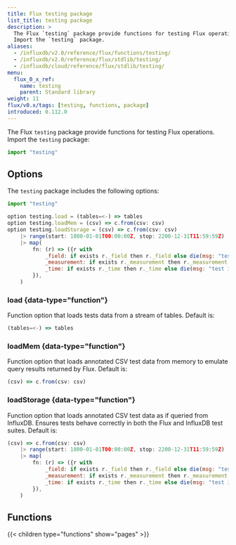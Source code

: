 ```yaml
---
title: Flux testing package
list_title: testing package
description: >
  The Flux `testing` package provide functions for testing Flux operations.
  Import the `testing` package.
aliases:
  - /influxdb/v2.0/reference/flux/functions/testing/
  - /influxdb/v2.0/reference/flux/stdlib/testing/
  - /influxdb/cloud/reference/flux/stdlib/testing/
menu:
  flux_0_x_ref:
    name: testing
    parent: Standard library
weight: 11
flux/v0.x/tags: [testing, functions, package]
introduced: 0.112.0
---
```


The Flux `testing` package provide functions for testing Flux operations.
Import the `testing` package:

```js
import "testing"
```

## Options
The `testing` package includes the following options:

```js
import "testing"

option testing.load = (tables=<-) => tables
option testing.loadMem = (csv) => c.from(csv: csv)
option testing.loadStorage = (csv) => c.from(csv: csv)
    |> range(start: 1800-01-01T00:00:00Z, stop: 2200-12-31T11:59:59Z)
    |> map(
        fn: (r) => ({r with
            _field: if exists r._field then r._field else die(msg: "test input table does not have _field column"),
            _measurement: if exists r._measurement then r._measurement else die(msg: "test input table does not have _measurement column"),
            _time: if exists r._time then r._time else die(msg: "test input table does not have _time column"),
        }),
    )
```

### load {data-type="function"}
Function option that loads tests data from a stream of tables.
Default is:

```js
(tables=<-) => tables
```

### loadMem {data-type="function"}
Function option that loads annotated CSV test data from memory to emulate query
results returned by Flux.
Default is:

```js
(csv) => c.from(csv: csv)
```

### loadStorage {data-type="function"}
Function option that loads annotated CSV test data as if queried from InfluxDB.
Ensures tests behave correctly in both the Flux and InfluxDB test suites.
Default is:

```js
(csv) => c.from(csv: csv)
    |> range(start: 1800-01-01T00:00:00Z, stop: 2200-12-31T11:59:59Z)
    |> map(
        fn: (r) => ({r with
            _field: if exists r._field then r._field else die(msg: "test input table does not have _field column"),
            _measurement: if exists r._measurement then r._measurement else die(msg: "test input table does not have _measurement column"),
            _time: if exists r._time then r._time else die(msg: "test input table does not have _time column"),
        }),
    )
```

## Functions
{{< children type="functions" show="pages" >}}
